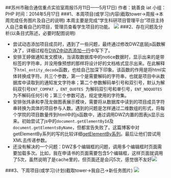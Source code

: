##苏州市融合通信重点实验室周报(5月11日——5月17日)
	作者：姚善良 iat                   小组：PHP                        时间：2014年5月17日
###1、本周项目(或学习)内容(截取tower->周报->本周完成任务图片及自己的说明)
本周主要是完成“学生科研项目管理平台”项目主持人自己查看自己的项目，管理员查看学生项目的功能。
![](http://i.imgur.com/I6bws9M.jpg)
###2、存在问题及分析(以条目式陈述，必要时配图说明)
* 尝试动态添加项目成员时，遇到了一些问题，最终通过修改DWZ底层js函数解决了，详细过程在[DWZ中动态添加一行](http://iat.net.cn/?post=79)中写下了。
* 安排王婷做通知发文模块，当读取数据库中的notice数据时，显示出来的是带标签的字符串，并没用像预想的那样将设计好的文档格式显示出来。在此解释下`html_entity_decode`函数，也给自己加深下印象。该函数的作用是将html实体转换成字符。共三个参数，第一个是需要解码的字符串，也就是项目中从数据库中读取到的通知发文字符串；第二个参数解码单引号和双引号，默认为解码双引号`ENT_COMPAT `，`ENT_QUOTES `为解码双引号和单引号，`ENT_NOQUOTES`为不解码任何引号；第三个参数可选，规定使用的字符集。
* 安排张炜承和李茂龙做图表展示模块，需要将从数据库中读到的项目成员字符串转换为具体的项目参与人数。遇到的问题是怎样通过二维数组的形式，将每个学院的项目数量传到html中的js函数中，通过调用DWZ内置的图表js显示出来。初始尝试了js中的`document.getElementById`及`document.getElementsByName`，但都宣告失败了。这篇博客中对getElementBy系列的写的比较详细[getElementBy系列](http://blog.sina.com.cn/s/blog_5734af8f01016c0e.html)。最后让他们尝试用XML去传递参数。
* 还没有解决的一个问题：DWZ多个编辑框的问题，调用多个编辑框时页面需要加载多次。比如，我在申请书的页面需要包含5个编辑框，这样页面就调用了5次，虽然说明了是cache里的，但页面还是会闪5次，感觉很不友好![](http://i.imgur.com/CJk4meC.jpg)

###3、下周项目(或学习)计划(截取tower->我自己->新任务图片)
![](http://i.imgur.com/XzLsHMZ.jpg)
